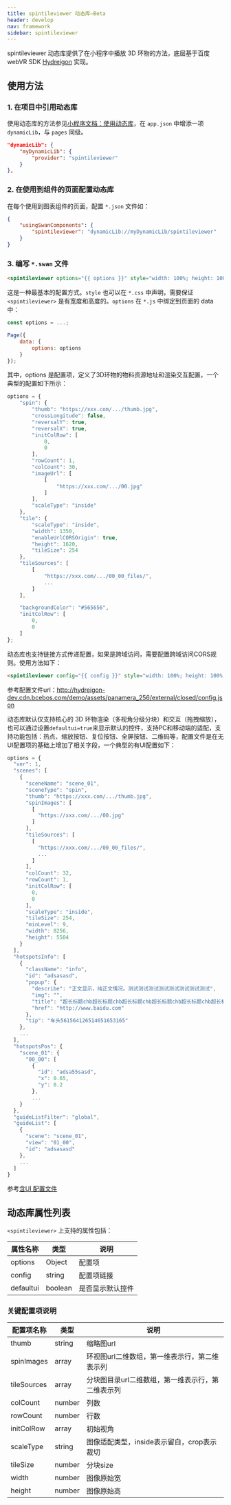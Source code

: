 ```yaml
---
title: spintileviewer 动态库—Beta
header: develop
nav: framework
sidebar: spintileviewer
---
```

 

spintileviewer 动态库提供了在小程序中播放 3D 环物的方法，底层基于百度 webVR SDK [Hydreigon](https://vr.baidu.com/vrtech/hydreigon/index/) 实现。

## 使用方法

### 1. 在项目中引用动态库

使用动态库的方法参见[小程序文档：使用动态库](https://smartprogram.baidu.com/docs/develop/framework/dynamiclib_use/)，在 `app.json` 中增添一项 `dynamicLib`，与 `pages` 同级。

```json
"dynamicLib": {
    "myDynamicLib": {
        "provider": "spintileviewer"
    }
},
```

### 2. 在使用到组件的页面配置动态库

在每个使用到图表组件的页面，配置 `*.json` 文件如：

```json
{
    "usingSwanComponents": {
        "spintileviewer": "dynamicLib://myDynamicLib/spintileviewer"
    }
}
```

### 3. 编写 `*.swan` 文件

```html
<spintileviewer options="{{ options }}" style="width: 100%; height: 100%; display: block"></spintileviewer>
```

这是一种最基本的配置方式。`style` 也可以在 `*.css` 中声明，需要保证 `<spintileviewer>` 是有宽度和高度的。`options` 在 `*.js` 中绑定到页面的 data 中：

```js
const options = ...;

Page({
    data: {
        options: options
    }
});
```

其中，options 是配置项，定义了3D环物的物料资源地址和渲染交互配置，一个典型的配置如下所示：

```js
options = {
    "spin": {
        "thumb": "https://xxx.com/.../thumb.jpg",
        "crossLongitude": false,
        "reversalY": true,
        "reversalX": true,
        "initColRow": [
            0,
            0
        ],
        "rowCount": 1,
        "colCount": 30,
        "imageUrl": [
            [
                "https://xxx.com/.../00.jpg"
            ]
        ],
        "scaleType": "inside"
    },
    "tile": {
        "scaleType": "inside",
        "width": 1350,
        "enableUrlCORSOrigin": true,
        "height": 1620,
        "tileSize": 254
    },
    "tileSources": [
        [
            "https://xxx.com/.../00_00_files/",
            ...
        ]
    ],

    "backgroundColor": "#565656",
    "initColRow": [
        0,
        0
    ]
};
```

动态库也支持链接方式传递配置，如果是跨域访问，需要配置跨域访问CORS规则。使用方法如下：

```html
<spintileviewer config="{{ config }}" style="width: 100%; height: 100%; display: block"></spintileviewer>
```

参考配置文件url：http://hydreigon-dev.cdn.bcebos.com/demo/assets/panamera_256/external/closed/config.json

动态库默认仅支持核心的 3D 环物渲染（多视角分级分块）和交互（拖拽缩放），也可以通过设置```defaultui=true```来显示默认的控件，支持PC和移动端的适配，支持功能包括：热点、缩放按钮、复位按钮、全屏按钮、二维码等，配置文件是在无UI配置项的基础上增加了相关字段，一个典型的有UI配置如下：

```js
options = {
  "ver": 1,
  "scenes": [
    {
      "sceneName": "scene_01",
      "sceneType": "spin",
      "thumb": "https://xxx.com/.../thumb.jpg",
      "spinImages": [
        [
          "https://xxx.com/.../00.jpg"
        ]
      ],
      "tileSources": [
        [
          "https://xxx.com/.../00_00_files/",
          ...
        ]
      ],
      "colCount": 32,
      "rowCount": 1,
      "initColRow": [
        0,
        0
      ],
      "scaleType": "inside",
      "tileSize": 254,
      "minLevel": 9,
      "width": 8256,
      "height": 5504
    }
  ],
  "hotspotsInfo": [
    {
      "className": "info",
      "id": "adsasasd",
      "popup": {
        "describe": "正文显示，纯正文情况。测试测试测试测试测试测试测试测试",
        "img": "",
        "title": "超长标题chb超长标题chb超长标题chb超长标题chb超长标题chb超长标题chb超长标题chb超长标题chb超长标题chb超长标题chb超长标题chb超长标题chb超长标题chb",
        "href": "http://www.baidu.com"
      },
      "tip": "车头561564126514651653165"
    },
    ...
  ],
  "hotspotsPos": {
    "scene_01": {
      "00_00": [
        {
          "id": "adsa55sasd",
          "x": 0.65,
          "y": 0.2
        },
        ...
    }
  },
  "guideListFilter": "global",
  "guideList": [
    {
      "scene": "scene_01",
      "view": "01_00",
      "id": "adsasasd"
    },
    ...
  ]
}
```
参考[含UI 配置文件](https://hydreigon-publish.cdn.bcebos.com/swan-hydreigon/spin/origin-vrloading-cdn.json)

## 动态库属性列表

`<spintileviewer>` 上支持的属性包括：

| 属性名称 | 类型 | 说明 |
|---------|-----|-----|
| options | Object | 配置项 |
| config | string | 配置项链接 |
| defaultui | boolean | 是否显示默认控件 |

### 关键配置项说明

| 配置项名称 | 类型 | 说明 |
|---------|-----|-----|
| thumb | string | 缩略图url |
| spinImages | array | 环视图url二维数组，第一维表示行，第二维表示列 |
| tileSources | array | 分块图目录url二维数组，第一维表示行，第二维表示列 |
| colCount | number | 列数 |
| rowCount | number | 行数 |
| initColRow | array | 初始视角 |
| scaleType | string | 图像适配类型，inside表示留白，crop表示裁切 |
| tileSize | number | 分块size |
| width | number | 图像原始宽 |
| height | number | 图像原始高 |

